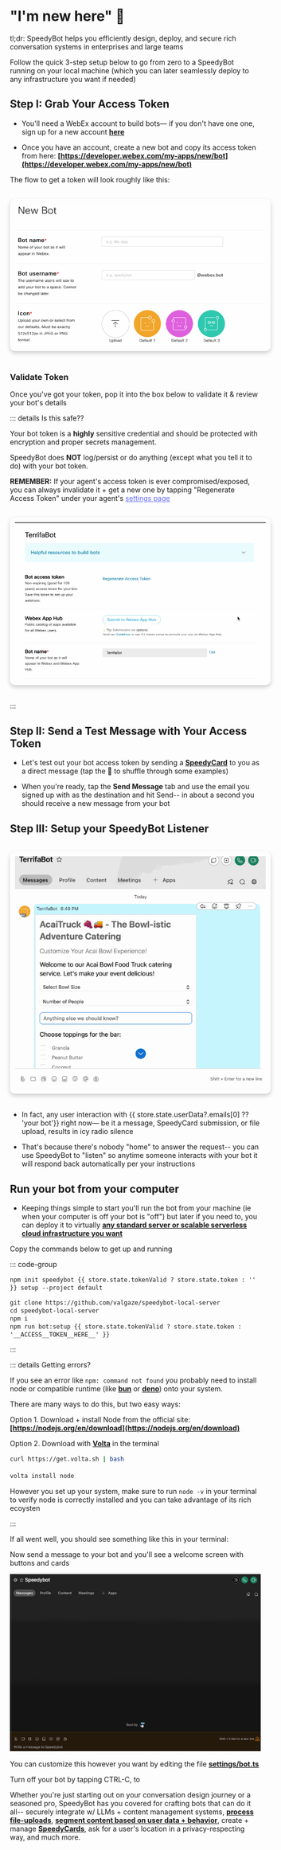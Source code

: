 # "I'm new here" 🐣

tl;dr: SpeedyBot helps you efficiently design, deploy, and secure rich conversation systems in enterprises and large teams

Follow the quick 3-step setup below to go from zero to a SpeedyBot running on your local machine (which you can later seamlessly deploy to any infrastructure you want if needed)

## Step I: Grab Your Access Token

- You'll need a WebEx account to build bots— if you don't have one one, sign up for a new account **[here](https://signup.webex.com/sign-up)**

- Once you have an account, create a new bot and copy its access token from here: **[https://developer.webex.com/my-apps/new/bot](https://developer.webex.com/my-apps/new/bot)**

The flow to get a token will look roughly like this:

<img
    src="./assets/build_a_bot.gif"
    :style="{ filter: isDark ? 'invert(1)' : 'none' }"
    style="
      margin: 1rem 0px;
      display: inline-block;
      max-width: 100%;
      height: auto;
      border-radius: 10px;
      box-shadow: 0 4px 8px rgba(0, 0, 0, 0.2);
      padding: 10px;
    "
  />

### Validate Token

Once you've got your token, pop it into the box below to validate it & review your bot's details

<TokenInput :showInfo="true" :autofocus="false"/>

::: details Is this safe??

Your bot token is a **highly** sensitive credential and should be protected with encryption and proper secrets management.

SpeedyBot does **NOT** log/persist or do anything (except what you tell it to do) with your bot token.

**REMEMBER:** If your agent's access token is ever compromised/exposed, you can always invalidate it + get a new one by tapping "Regenerate Access Token" under your agent's <a href="https://developer.webex.com/my-apps" style="color:#646cff;text-decoration: bold;">settings page</a>

<img
    src="./assets/regen_token.gif"
    :style="{ filter: isDark ? 'invert(1)' : 'none' }"
    style="
      margin: 1rem 0px;
      display: inline-block;
      max-width: 100%;
      height: auto;
      border-radius: 10px;
      box-shadow: 0 4px 8px rgba(0, 0, 0, 0.2);
      padding: 10px;
    "
  />

:::

## Step II: Send a Test Message with Your Access Token

- Let's test out your bot access token by sending a **[SpeedyCard](#im-new-here-🐣)** to you as a direct message (tap the 🎲 to shuffle through some examples)

  <SpeedyCardEditor></SpeedyCardEditor>

- When you're ready, tap the **Send Message** tab and use the email you signed up with as the destination and hit Send-- in about a second you should receive a new message from your bot

## Step III: Setup your SpeedyBot Listener

<el-alert
    title="⛔️ Nobody is listening"
    type="error"
    description="You may have noticed that if you tried to submit any data back from a card-- nothing happens "
  />

<img
    src="./assets/card_nosubmit.gif"
    :style="{ filter: isDark ? 'invert(1)' : 'none' }"
    style="
      margin: 1rem 0px;
      display: inline-block;
      max-width: 100%;
      height: auto;
      border-radius: 10px;
      box-shadow: 0 4px 8px rgba(0, 0, 0, 0.2);
      padding: 10px;
    "
  />

- In fact, any user interaction with {{ store.state.userData?.emails[0] ?? 'your bot'}} right now— be it a message, SpeedyCard submission, or file upload, results in icy radio silence

- That's because there's nobody "home" to answer the request-- you can use SpeedyBot to "listen" so anytime someone interacts with your bot it will respond back automatically per your instructions

## Run your bot from your computer

- Keeping things simple to start you'll run the bot from your machine (ie when your computer is off your bot is "off") but later if you need to, you can deploy it to virtually **[any standard server or scalable serverless cloud infrastructure you want](./examples/index)**

Copy the commands below to get up and running

::: code-group

```sh-vue [🥺 New (recommended)]
npm init speedybot {{ store.state.tokenValid ? store.state.token : '' }} setup --project default
```

```sh-vue [👹 Experienced]
git clone https://github.com/valgaze/speedybot-local-server
cd speedybot-local-server
npm i
npm run bot:setup {{ store.state.tokenValid ? store.state.token : '__ACCESS__TOKEN__HERE__' }}
```

:::

::: details Getting errors?

If you see an error like `npm: command not found` you probably need to install node or compatible runtime (like **[bun](https://bun.sh)** or **[deno](https://deno.com)**) onto your system.

There are many ways to do this, but two easy ways:

Option 1. Download + install Node from the official site: **[https://nodejs.org/en/download](https://nodejs.org/en/download)**

Option 2. Download with **[Volta](https://docs.volta.sh/guide/)** in the terminal

```sh
curl https://get.volta.sh | bash

volta install node
```

However you set up your system, make sure to run `node -v` in your terminal to verify node is correctly installed and you can take advantage of its rich ecoysten

:::

If all went well, you should see something like this in your terminal:

Now send a message to your bot and you'll see a welcome screen with buttons and cards

<img src="https://raw.githubusercontent.com/valgaze/speedybot-hub/deploy/docs/assets/first_spin.gif" />

You can customize this however you want by editing the file **[settings/bot.ts](https://github.com/valgaze/speedybot-starter/blob/deploy/settings/bot.ts)**

Turn off your bot by tapping CTRL-C, to

Whether you're just starting out on your conversation design journey or a seasoned pro, SpeedyBot has you covered for crafting bots that can do it all-- securely integrate w/ LLMs + content management systems, **[process file-uploads](./patterns.md#handle-file-uploads)**, **[segment content based on user data + behavior](./patterns.md#restrict-emails)**, create + manage **[SpeedyCards](./speedycard.md)**, ask for a user's location in a privacy-respecting way, and much more.

<script setup>
import { ref, watch } from 'vue'
import { useData } from 'vitepress'
import { useCustomStore } from "./.vitepress/util/store";
import TokenInput from './.vitepress/components/token_handler.vue'
import Blur from './.vitepress/components/Blur.vue'
import SpeedyCardEditor from './.vitepress/components/SpeedyCardEditor.vue'
const { isDark } = useData()
const store = useCustomStore()

const currentStep = ref(0)
const type = ref(1)

</script>

